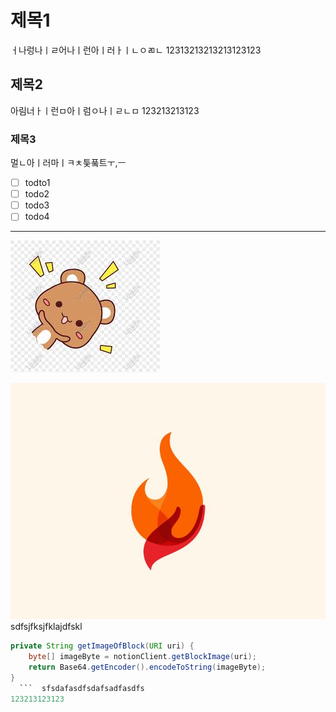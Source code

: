 # 제목1 
ㅓ나렁나ㅣㄹ어나ㅣ런아ㅣ러ㅏㅣㄴㅇㄻㄴ 
12313213213213123123 
## 제목2 
아림너ㅏㅣ런ㅁ아ㅣ럼ㅇ나ㅣㄹㄴㅁ 
123213213123 
### 제목3 
멀ㄴ아ㅣ러마ㅣㅋㅊ틏풐트ㅜ,ㅡ 
 
- [ ] todto1 
- [ ] todo2 
- [ ] todo3 
- [ ] todo4 
 
--- 
![TIL_IMAGE](../../resources/images/5fd18003-e998-445d-8389-b9b1981a8ca1-demo_image.jpg) 
 
 
![TIL_IMAGE](../../resources/images/524df3a3-dd22-4fa9-b403-784638822741-퐈이여!.jpeg) 
sdfsjfksjfklajdfskl 
 
```java 
private String getImageOfBlock(URI uri) {
    byte[] imageByte = notionClient.getBlockImage(uri);
    return Base64.getEncoder().encodeToString(imageByte);
} 
  ```  sfsdafasdfsdafsadfasdfs 
123213123123 
